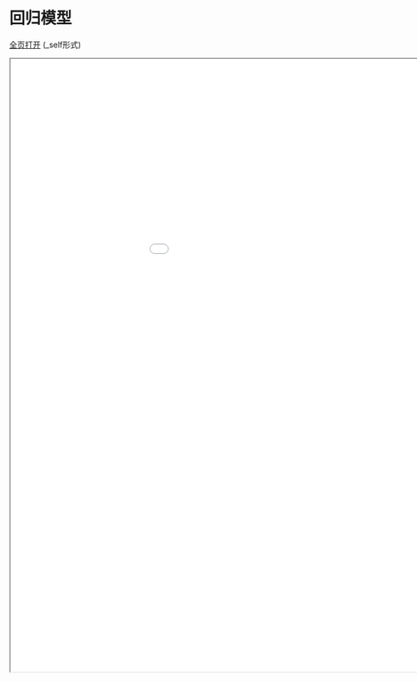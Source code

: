 
# 回归模型
[全页打开](/texpdf/part-mldl-chap-RVM.pdf) (_self形式)
<div class="pdf-class">
    <iframe  src=/texpdf/part-mldl-chap-RVM.pdf width="1100" height="1100">
    </iframe>
</div>
